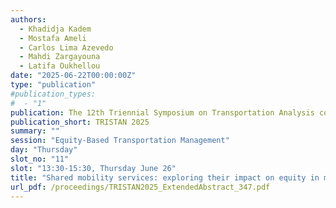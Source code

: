 ```yaml
---
authors:
  - Khadidja Kadem
  - Mostafa Ameli
  - Carlos Lima Azevedo
  - Mahdi Zargayouna
  - Latifa Oukhellou
date: "2025-06-22T00:00:00Z"
type: "publication"
#publication_types:
#  - "1"
publication: The 12th Triennial Symposium on Transportation Analysis conference
publication_short: TRISTAN 2025
summary: ""
session: "Equity-Based Transportation Management"
day: "Thursday"
slot_no: "11"
slot: "13:30-15:30, Thursday June 26"
title: "Shared mobility services: exploring their impact on equity in multimodal transportation systems"
url_pdf: /proceedings/TRISTAN2025_ExtendedAbstract_347.pdf
---
```

